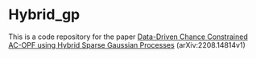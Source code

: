 # Hybrid_gp

This is a code repository for the paper [Data-Driven Chance Constrained AC-OPF using Hybrid Sparse Gaussian Processes](https://arxiv.org/abs/2208.14814) (arXiv:2208.14814v1)

 
